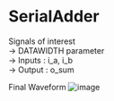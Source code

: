 # SerialAdder

Signals of interest <br>
-> DATAWIDTH parameter <br>
-> Inputs : i_a, i_b <br>
-> Output : o_sum <br>

Final Waveform
![image](https://user-images.githubusercontent.com/82756709/236223062-86462201-b25e-4af7-8d5d-27ad1f55a1bd.png)

